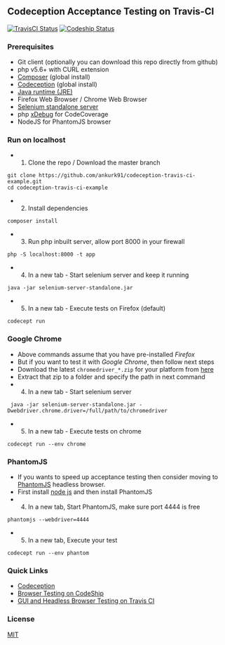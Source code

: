 ## Codeception Acceptance Testing on Travis-CI

[![TravisCI Status](https://travis-ci.org/ankurk91/codeception-travis-ci-example.svg?branch=master)](https://travis-ci.org/ankurk91/codeception-travis-ci-example)
[![Codeship Status](https://codeship.com/projects/d89c33e0-6c40-0134-d75d-16e203ce6072/status?branch=master)](https://codeship.com/projects/177149)

### Prerequisites
* Git client (optionally you can download this repo directly from github)
* php v5.6+ with CURL extension
* [Composer](https://getcomposer.org/download) (global install)
* [Codeception](http://codeception.com/quickstart) (global install) 
* [Java runtime (JRE)](http://java.com/en/download/manual.jsp)
* Firefox Web Browser / Chrome Web Browser
* [Selenium standalone server](http://www.seleniumhq.org/download/)
* php [xDebug](https://xdebug.org/) for CodeCoverage
* NodeJS for PhantomJS browser

### Run on localhost
* 1. Clone the repo / Download the master branch
```
git clone https://github.com/ankurk91/codeception-travis-ci-example.git
cd codeception-travis-ci-example
```
* 2. Install dependencies
```
composer install
```
* 3. Run php inbuilt server, allow port 8000 in your firewall
```
php -S localhost:8000 -t app
```
* 4. In a new tab - Start selenium server and keep it running
```
java -jar selenium-server-standalone.jar
```
* 5. In a new tab - Execute tests on Firefox (default)
```
codecept run
```

### Google Chrome
* Above commands assume that you have pre-installed *Firefox*
* But if you want to test it with *Google Chrome*, then follow next steps
* Download the latest ```chromedriver_*.zip``` for your platform from [here](http://chromedriver.storage.googleapis.com/index.html)
* Extract that zip to a folder and specify the path in next command
* 4. In a new tab - Start selenium server 
```
 java -jar selenium-server-standalone.jar -Dwebdriver.chrome.driver=/full/path/to/chromedriver
```
* 5. In a new tab - Execute tests on chrome
```
codecept run --env chrome
```

### PhantomJS
* If you wants to speed up acceptance testing then consider moving to [PhantomJS](http://phantomjs.org/download.html) headless browser.
* First install [node js](https://nodejs.org/en/download/) and then install PhantomJS
* 4. In a new tab, Start PhantomJS, make sure port 4444 is free
```
phantomjs --webdriver=4444
```
* 5. In a new tab, Execute your test 
```
codecept run --env phantom
```

### Quick Links
* [Codeception](http://codeception.com/docs/02-GettingStarted)
* [Browser Testing on CodeShip](https://documentation.codeship.com/continuous-integration/browser-testing/)
* [GUI and Headless Browser Testing on Travis CI](https://docs.travis-ci.com/user/gui-and-headless-browsers/)

### License
[MIT](LICENSE.txt)
